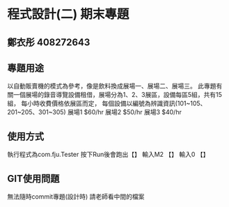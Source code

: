 # 程式設計(二) 期末專題
## 鄭衣彤 408272643 

## 專題用途
以自動販賣機的模式為參考，像是飲料換成展場一、展場二、展場三。
此專題有關一個展場的錄音導覽設備租借，展場分為1、2、3展區，設備每區5組，共有15組，
每小時收費價格依展區而定，
每個設備以編號為辨識資訊(101~105、201~205、301~305)
展場1 $60/hr
展場2 $50/hr
展場3 $40/hr

## 使用方式
執行程式為com.fju.Tester
按下Run後會跑出【】
輸入M2
【】
輸入0
【】

## GIT使用問題
無法隨時commit專題(設計時)
請老師看中間的檔案
